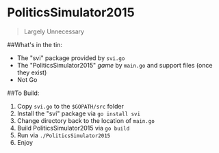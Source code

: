 # PoliticsSimulator2015 <WIP>
>Largely Unnecessary

##What's in the tin:

- The "svi" package provided by `svi.go`
- The "PoliticsSimulator2015" _game_ by `main.go` and support files (once they exist)
- Not Go

##To Build:

1. Copy `svi.go` to the `$GOPATH/src` folder
2. Install the "svi" package via `go install svi`
3. Change directory back to the location of `main.go`
4. Build PoliticsSimulator2015 via `go build`
5. Run via `./PoliticsSimulator2015`
6. Enjoy

